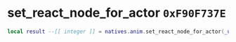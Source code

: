 # set_react_node_for_actor `0xF90F737E`

```lua
local result --[[ integer ]] = natives.anim.set_react_node_for_actor(_unk0 --[[ integer ]], _unk1 --[[ integer ]])
```